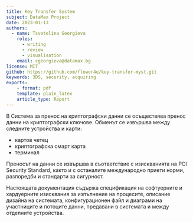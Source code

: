 ```yaml
---
title: Key Transfer System
subject: DataMax Project
date: 2023-01-13 
authors:
  - name: Tsvetelina Georgieva
    roles:
      - writing
      - review
      - visualisation
    email: cgeorgieva@datamax.bg
license: MIT
github: https://github.com/flower4e/key-transfer-myst.git
keywords: 3DS, security, acquiring
exports:
    - format: pdf
    template: plain_latex
    article_type: Report
---
```




В Система за пренос на криптографски данни се осъществява пренос данни на криптографски ключове. Обменът се извършва между следните устройства и карти: 

- картов четец 
- криптографска смарт карта 
- терминал

Преносът на данни се извършва в съответствие с изискванията на PCI Security Standard, както и с останалите международно приети норми, разпоредби и стандарти за сигурност.

Настоящата документация съдържа спецификация на софтуерните и хардуерните изисквания за изпълнение на процесите, описание дизайна на системата, конфигурационен файл и диаграми на участниците и потоците данни, предавани в системата и между отделните устройства.
